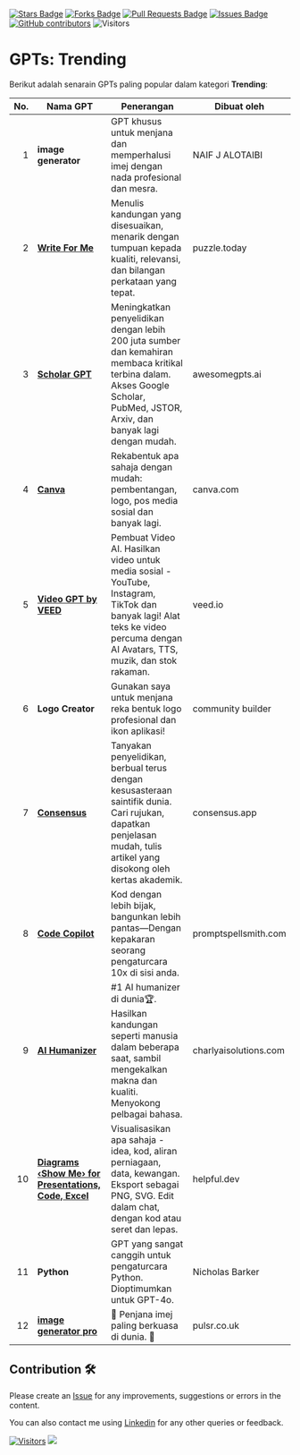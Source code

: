 <a href="https://github.com/drshahizan/ai-tools/stargazers"><img src="https://img.shields.io/github/stars/drshahizan/ai-tools" alt="Stars Badge"/></a>
<a href="https://github.com/drshahizan/ai-tools/network/members"><img src="https://img.shields.io/github/forks/drshahizan/ai-tools" alt="Forks Badge"/></a>
<a href="https://github.com/drshahizan/ai-tools"><img src="https://img.shields.io/github/issues-pr/drshahizan/ai-tools" alt="Pull Requests Badge"/></a>
<a href="https://github.com/drshahizan/ai-tools/issues"><img src="https://img.shields.io/github/issues/drshahizan/ai-tools" alt="Issues Badge"/></a>
<a href="https://github.com/drshahizan/ai-tools/graphs/contributors"><img alt="GitHub contributors" src="https://img.shields.io/github/contributors/drshahizan/ai-tools?color=2b9348"></a>
![Visitors](https://api.visitorbadge.io/api/visitors?path=https%3A%2F%2Fgithub.com%2Fdrshahizan%2Fai-tools&labelColor=%23d9e3f0&countColor=%23697689&style=flat)

# GPTs: Trending

Berikut adalah senarain GPTs paling popular dalam kategori **Trending**:

| **No.** | **Nama GPT**                                                                                       | **Penerangan**                                                                                                                                                           | **Dibuat oleh**                |
|---------:|----------------------------------------------------------------------------------------------------|-------------------------------------------------------------------------------------------------------------------------------------------------------------------------|--------------------------------|
| 1       | **image generator**                                                                                 | GPT khusus untuk menjana dan memperhalusi imej dengan nada profesional dan mesra.                                                                                       | NAIF J ALOTAIBI                |
| 2       | [**Write For Me**](https://puzzle.today)                                                            | Menulis kandungan yang disesuaikan, menarik dengan tumpuan kepada kualiti, relevansi, dan bilangan perkataan yang tepat.                                                | puzzle.today                   |
| 3       | [**Scholar GPT**](https://awesomegpts.ai)                                                           | Meningkatkan penyelidikan dengan lebih 200 juta sumber dan kemahiran membaca kritikal terbina dalam. Akses Google Scholar, PubMed, JSTOR, Arxiv, dan banyak lagi dengan mudah. | awesomegpts.ai                 |
| 4       | [**Canva**](https://canva.com)                                                                      | Rekabentuk apa sahaja dengan mudah: pembentangan, logo, pos media sosial dan banyak lagi.                                                                               | canva.com                      |
| 5       | [**Video GPT by VEED**](https://veed.io)                                                            | Pembuat Video AI. Hasilkan video untuk media sosial - YouTube, Instagram, TikTok dan banyak lagi! Alat teks ke video percuma dengan AI Avatars, TTS, muzik, dan stok rakaman. | veed.io                        |
| 6       | **Logo Creator**                                                                                    | Gunakan saya untuk menjana reka bentuk logo profesional dan ikon aplikasi!                                                                                              | community builder              |
| 7       | [**Consensus**](https://consensus.app)                                                              | Tanyakan penyelidikan, berbual terus dengan kesusasteraan saintifik dunia. Cari rujukan, dapatkan penjelasan mudah, tulis artikel yang disokong oleh kertas akademik.   | consensus.app                  |
| 8       | [**Code Copilot**](https://promptspellsmith.com)                                                    | Kod dengan lebih bijak, bangunkan lebih pantas—Dengan kepakaran seorang pengaturcara 10x di sisi anda.                                                                   | promptspellsmith.com           |
| 9       | [**AI Humanizer**](https://charlyaisolutions.com)                                                   | #1 AI humanizer di dunia🏆. Hasilkan kandungan seperti manusia dalam beberapa saat, sambil mengekalkan makna dan kualiti. Menyokong pelbagai bahasa.                    | charlyaisolutions.com          |
| 10      | [**Diagrams ‹Show Me› for Presentations, Code, Excel**](https://helpful.dev)                        | Visualisasikan apa sahaja - idea, kod, aliran perniagaan, data, kewangan. Eksport sebagai PNG, SVG. Edit dalam chat, dengan kod atau seret dan lepas.                   | helpful.dev                    |
| 11      | **Python**                                                                                          | GPT yang sangat canggih untuk pengaturcara Python. Dioptimumkan untuk GPT-4o.                                                                                          | Nicholas Barker                |
| 12      | [**image generator pro**](https://pulsr.co.uk)                                                      | 💎 Penjana imej paling berkuasa di dunia. 💎                                                                                                                             | pulsr.co.uk                    |
## Contribution 🛠️
Please create an [Issue](https://github.com/drshahizan/ai-tools/issues) for any improvements, suggestions or errors in the content.

You can also contact me using [Linkedin](https://www.linkedin.com/in/drshahizan/) for any other queries or feedback.

[![Visitors](https://api.visitorbadge.io/api/visitors?path=https%3A%2F%2Fgithub.com%2Fdrshahizan&labelColor=%23697689&countColor=%23555555&style=plastic)](https://visitorbadge.io/status?path=https%3A%2F%2Fgithub.com%2Fdrshahizan)
![](https://hit.yhype.me/github/profile?user_id=81284918)


